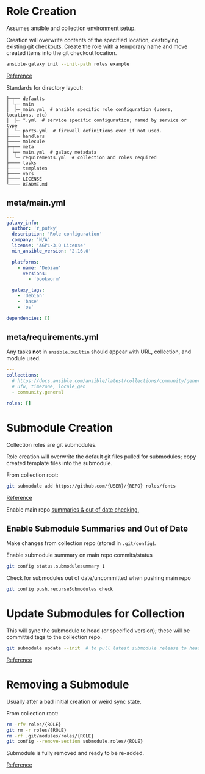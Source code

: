 # Role Creation
Assumes ansible and collection [environment setup](../collection/setup.md).

Creation will overwrite contents of the specified location, destroying existing
git checkouts. Create the role with a temporary name and move created items
into the git checkout location.

``` bash
ansible-galaxy init --init-path roles example
```
[Reference](https://goetzrieger.github.io/ansible-collections/5-creating-collections/#adding-content-adding-a-custom-role)

Standards for directory layout:
```
├─┬── defaults
│ └┬─ main
│  ├─ main.yml  # ansible specific role configuration (users, locations, etc)
│  ├─ *.yml  # service specific configuration; named by service or type
│  └─ ports.yml  # firewall definitions even if not used.
├──── handlers
├──── molecule
├─┬── meta
│ └┬─ main.yml  # galaxy metadata
│  └─ requirements.yml  # collection and roles required
├──── tasks
├──── templates
├──── vars
├──── LICENSE
└──── README.md
```

## meta/main.yml
``` yaml
---
galaxy_info:
  author: 'r_pufky'
  description: 'Role configuration'
  company: 'N/A'
  license: 'AGPL-3.0 License'
  min_ansible_version: '2.16.0'

  platforms:
    - name: 'Debian'
      versions:
        - 'bookworm'

  galaxy_tags:
    - 'debian'
    - 'base'
    - 'os'

dependencies: []
```

## meta/requirements.yml
Any tasks **not** in `ansible.builtin` should appear with URL, collection, and
module used.
``` yaml
---
collections:
  # https://docs.ansible.com/ansible/latest/collections/community/general/
  # ufw, timezone, locale_gen
  - community.general

roles: []
```

# Submodule Creation
Collection roles are git submodules.

Role creation will overwrite the default git files pulled for submodules; copy
created template files into the submodule.

From collection root:
``` bash
git submodule add https://github.com/{USER}/{REPO} roles/fonts
```
[Reference](https://git-scm.com/book/en/v2/Git-Tools-Submodules)

Enable main repo [summaries & out of date checking.](#enable-submodule-summaries-and-out-of-date)

## Enable Submodule Summaries and Out of Date
Make changes from collection repo (stored in `.git/config`).

Enable submodule summary on main repo commits/status
``` bash
git config status.submodulesummary 1
```

Check for submodules out of date/uncommitted when pushing main repo
``` bash
git config push.recurseSubmodules check
```

# Update Submodules for Collection
This will sync the submodule to head (or specified version); these will be
committed tags to the collection repo.
``` bash
git submodule update --init  # to pull latest submodule release to head.
```
[Reference](https://git-scm.com/book/en/v2/Git-Tools-Submodules)

# Removing a Submodule
Usually after a bad initial creation or weird sync state.

From collection root:
``` bash
rm -rfv roles/{ROLE}
git rm -r roles/{ROLE}
rm -rf .git/modules/roles/{ROLE}
git config --remove-section submodule.roles/{ROLE}
```
Submodule is fully removed and ready to be re-added.

[Reference](https://stackoverflow.com/questions/1260748/how-do-i-remove-a-submodule)
